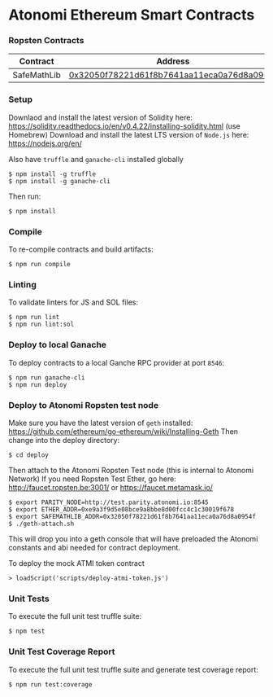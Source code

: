 # Atonomi Ethereum Smart Contracts

### Ropsten Contracts

| Contract  | Address |
| ------------- | ------------- |
| SafeMathLib  | [0x32050f78221d61f8b7641aa11eca0a76d8a0954f](https://ropsten.etherscan.io/address/0x32050f78221d61f8b7641aa11eca0a76d8a0954f#code)  |


### Setup

Downlaod and install the latest version of Solidity here: https://solidity.readthedocs.io/en/v0.4.22/installing-solidity.html (use Homebrew)
Download and install the latest LTS version of `Node.js` here: https://nodejs.org/en/

Also have `truffle` and `ganache-cli` installed globally

```
$ npm install -g truffle
$ npm install -g ganache-cli
```

Then run: 

```
$ npm install
```

### Compile

To re-compile contracts and build artifacts:

```
$ npm run compile
```

### Linting

To validate linters for JS and SOL files:

```
$ npm run lint
$ npm run lint:sol
```

### Deploy to local Ganache

To deploy contracts to a local Ganche RPC provider at port `8546`:

```
$ npm run ganache-cli
$ npm run deploy
```

### Deploy to Atonomi Ropsten test node

Make sure you have the latest version of `geth` installed: https://github.com/ethereum/go-ethereum/wiki/Installing-Geth
Then change into the deploy directory:

```
$ cd deploy
```

Then attach to the Atonomi Ropsten Test node (this is internal to Atonomi Network)
If you need Ropsten Test Ether, go here: http://faucet.ropsten.be:3001/ or https://faucet.metamask.io/

```
$ export PARITY_NODE=http://test.parity.atonomi.io:8545
$ export ETHER_ADDR=0xe9a3f9d5e08bce9a8bbe8d00fcc4c1c30019f678
$ export SAFEMATHLIB_ADDR=0x32050f78221d61f8b7641aa11eca0a76d8a0954f
$ ./geth-attach.sh
```

This will drop you into a geth console that will have preloaded the Atonomi constants and abi needed for contract deployment.

To deploy the mock ATMI token contract

```
> loadScript('scripts/deploy-atmi-token.js')
```

### Unit Tests

To execute the full unit test truffle suite: 

```
$ npm test
```

### Unit Test Coverage Report

To execute the full unit test truffle suite and generate test coverage report:

```
$ npm run test:coverage
```

